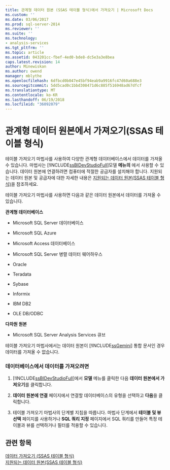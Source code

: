 ```yaml
---
title: 관계형 데이터 원본 (SSAS 테이블 형식)에서 가져오기 | Microsoft Docs
ms.custom: ''
ms.date: 03/06/2017
ms.prod: sql-server-2014
ms.reviewer: ''
ms.suite: ''
ms.technology:
- analysis-services
ms.tgt_pltfrm: ''
ms.topic: article
ms.assetid: 043201cc-fbef-4ed0-bde8-dc5e3a3e8bea
caps.latest.revision: 14
author: Minewiskan
ms.author: owend
manager: mblythe
ms.openlocfilehash: 6dfbcd0b047e45bf94eab9a9916fc47d60a688e3
ms.sourcegitcommit: 5dd5cad0c1bbd308471d6c885f516948ad67dfcf
ms.translationtype: MT
ms.contentlocale: ko-KR
ms.lasthandoff: 06/19/2018
ms.locfileid: "36092079"
---
```

# <a name="import-from-a-relational-data-source-ssas-tabular"></a>관계형 데이터 원본에서 가져오기(SSAS 테이블 형식)
  테이블 가져오기 마법사를 사용하여 다양한 관계형 데이터베이스에서 데이터를 가져올 수 있습니다. 마법사는 [!INCLUDE[ssBIDevStudioFull](../includes/ssbidevstudiofull-md.md)]모델 **메뉴의** 에서 사용할 수 있습니다. 데이터 원본에 연결하려면 컴퓨터에 적절한 공급자를 설치해야 합니다. 지원되는 데이터 원본 및 공급자에 대한 자세한 내용은 [지원되는 데이터 원본&#40;SSAS 테이블 형식&#41;](tabular-models/data-sources-supported-ssas-tabular.md)을 참조하세요.  
  
 테이블 가져오기 마법사를 사용하면 다음과 같은 데이터 원본에서 데이터를 가져올 수 있습니다.  
  
 **관계형 데이터베이스**  
  
-   Microsoft SQL Server 데이터베이스  
  
-   Microsoft SQL Azure  
  
-   Microsoft Access 데이터베이스  
  
-   Microsoft SQL Server 병렬 데이터 웨어하우스  
  
-   Oracle  
  
-   Teradata  
  
-   Sybase  
  
-   Informix  
  
-   IBM DB2  
  
-   OLE DB/ODBC  
  
 **다차원 원본**  
  
-   Microsoft SQL Server Analysis Services 큐브  
  
 테이블 가져오기 마법사에서는 데이터 원본이 [!INCLUDE[ssGemini](../includes/ssgemini-md.md)] 통합 문서인 경우 데이터를 가져올 수 없습니다.  
  
### <a name="to-import-data-from-a-database"></a>데이터베이스에서 데이터를 가져오려면  
  
1.  [!INCLUDE[ssBIDevStudioFull](../includes/ssbidevstudiofull-md.md)]에서 **모델** 메뉴를 클릭한 다음 **데이터 원본에서 가져오기**를 클릭합니다.  
  
2.  **데이터 원본에 연결** 페이지에서 연결할 데이터베이스의 유형을 선택하고 **다음**을 클릭합니다.  
  
3.  테이블 가져오기 마법사의 단계별 지침을 따릅니다. 마법사 단계에서 **테이블 및 뷰 선택** 페이지를 사용하거나 **SQL 쿼리 지정** 페이지에서 SQL 쿼리를 만들어 특정 테이블과 뷰를 선택하거나 필터를 적용할 수 있습니다.  
  
## <a name="see-also"></a>관련 항목  
 [데이터 가져오기 &#40;SSAS 테이블 형식&#41;](import-data-ssas-tabular.md)   
 [지원되는 데이터 원본&#40;SSAS 테이블 형식&#41;](tabular-models/data-sources-supported-ssas-tabular.md)  
  
  